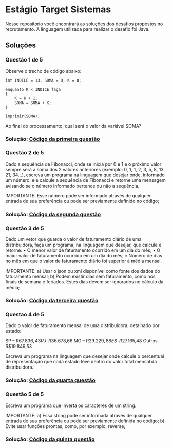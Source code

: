 

# Estágio Target Sistemas

Nesse repositório você encontrará as soluções dos desafios propostos no recrutamento. A linguagem utilizada para realizar o desafio foi Java.


## Soluções

### Questão 1 de 5

Observe o trecho de código abaixo:

    int INDICE = 13, SOMA = 0, K = 0;

    enquanto K < INDICE faça
    {
    	K = K + 1;
    	SOMA = SOMA + K;
    }

    imprimir(SOMA);

Ao final do processamento, qual será o valor da variável SOMA?

### Solução: [Código da primeira questão](https://github.com/arlessoncancio/estagio-targetSistemas/blob/main/target-exercicios/src/main/java/br/com/exercicios/exe01/Exe01.java)

### Questão 2 de 5

Dado a sequência de Fibonacci, onde se inicia por 0 e 1 e o próximo valor sempre será a soma dos 2 valores anteriores (exemplo: 0, 1, 1, 2, 3, 5, 8, 13, 21, 34...), escreva um programa na linguagem que desejar onde, informado um número, ele calcule a sequência de Fibonacci e retorne uma mensagem avisando se o número informado pertence ou não a sequência.

IMPORTANTE:
Esse número pode ser informado através de qualquer entrada de sua preferência ou pode ser previamente definido no código;
### Solução: [Código da segunda questão](https://github.com/arlessoncancio/estagio-targetSistemas/blob/main/target-exercicios/src/main/java/br/com/exercicios/exe02/Exe02.java)

### Questão 3 de 5

Dado um vetor que guarda o valor de faturamento diário de uma distribuidora, faça um programa, na linguagem que desejar, que calcule e retorne:
   • O menor valor de faturamento ocorrido em um dia do mês;
   • O maior valor de faturamento ocorrido em um dia do mês;
   • Número de dias no mês em que o valor de faturamento diário foi superior à média mensal.

IMPORTANTE:
a) Usar o json ou xml disponível como fonte dos dados do faturamento mensal;
b) Podem existir dias sem faturamento, como nos finais de semana e feriados. Estes dias devem ser ignorados no cálculo da média;
### Solução: [Código da terceira questão](https://github.com/arlessoncancio/estagio-targetSistemas/blob/main/target-exercicios/src/main/java/br/com/exercicios/exe03/Exe03.java)

### Questao 4 de 5

Dado o valor de faturamento mensal de uma distribuidora, detalhado por estado:

   SP – R$67.836,43
   RJ – R$36.678,66
   MG – R$29.229,88
   ES – R$27.165,48
   Outros – R$19.849,53

Escreva um programa na linguagem que desejar onde calcule o percentual de representação que cada estado teve dentro do valor total mensal da distribuidora.
### Solução: [Código da quarta questão](https://github.com/arlessoncancio/estagio-targetSistemas/blob/main/target-exercicios/src/main/java/br/com/exercicios/exe04/Exe04.java)

### Questão 5 de 5

Escreva um programa que inverta os caracteres de um string.

IMPORTANTE:
a) Essa string pode ser informada através de qualquer entrada de sua preferência ou pode ser previamente definida no código;
b) Evite usar funções prontas, como, por exemplo, reverse;
### Solução: [Código da quinta questão](https://github.com/arlessoncancio/estagio-targetSistemas/blob/main/target-exercicios/src/main/java/br/com/exercicios/exe05/Exe05.java)
